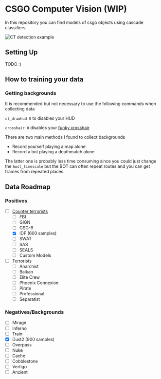 # CSGO Computer Vision (WIP)

In this repository you can find models of csgo objects using cascade classifiers.

![CT detection example](https://user-images.githubusercontent.com/26195439/138152437-7befbba8-4e1c-4d63-815b-32fd8c3a5ea8.gif)

## Setting Up

TODO :)

## How to training your data

### Getting backgrounds

It is recommended but not necessary to use the following commands when collecting data

`cl_drawhud 0` to disables your HUD

`crosshair 0` disables your [funky crosshair](https://esports-news.co.uk/wp-content/uploads/2017/06/crosshair-generators-csgo-1.jpg)


There are two main methods I found to collect backgrounds

- Record yourself playing a map alone
- Record a bot playing a deathmatch alone

The latter one is probably less time consuming since you could just change the `host_timescale` but the BOT can often repeat routes and you can get frames from repeated places.

## Data Roadmap

### Positives 

- [ ] [Counter terrorists](https://counterstrike.fandom.com/wiki/Counter-Terrorists#Factions)
  - [ ] FBI
  - [ ] GIGN
  - [ ] GSG-9
  - [x] IDF (600 samples)
  - [ ] SWAT
  - [ ] SAS
  - [ ] SEALS
  - [ ] Custom Models
- [ ] [Terrorists](https://counterstrike.fandom.com/wiki/Terrorists#Factions)
  - [ ] Anarchist
  - [ ] Balkan
  - [ ] Elite Crew
  - [ ] Phoenix Connexion
  - [ ] Pirate
  - [ ] Professional
  - [ ] Separatist 

### Negatives/Backgrounds

- [ ] Mirage
- [ ] Inferno
- [ ] Train
- [x] Dust2 (900 samples)
- [ ] Overpass
- [ ] Nuke
- [ ] Cache
- [ ] Cobblestone
- [ ] Vertigo
- [ ] Ancient
